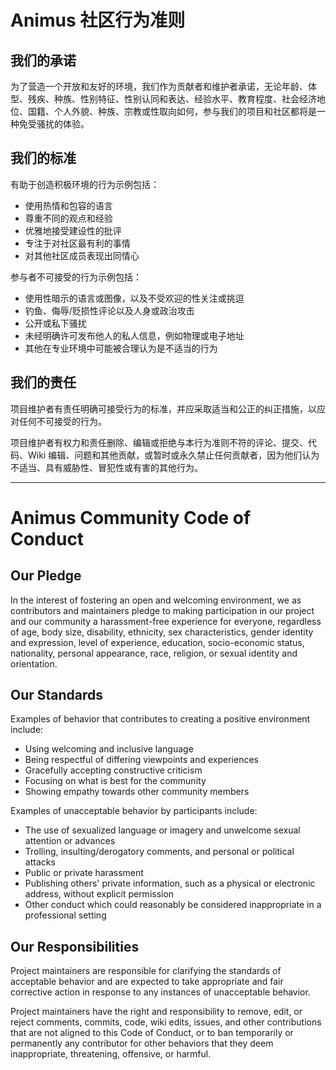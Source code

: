 # Animus 社区行为准则

## 我们的承诺

为了营造一个开放和友好的环境，我们作为贡献者和维护者承诺，无论年龄、体型、残疾、种族、性别特征、性别认同和表达、经验水平、教育程度、社会经济地位、国籍、个人外貌、种族、宗教或性取向如何，参与我们的项目和社区都将是一种免受骚扰的体验。

## 我们的标准

有助于创造积极环境的行为示例包括：

- 使用热情和包容的语言
- 尊重不同的观点和经验
- 优雅地接受建设性的批评
- 专注于对社区最有利的事情
- 对其他社区成员表现出同情心

参与者不可接受的行为示例包括：

- 使用性暗示的语言或图像，以及不受欢迎的性关注或挑逗
- 钓鱼、侮辱/贬损性评论以及人身或政治攻击
- 公开或私下骚扰
- 未经明确许可发布他人的私人信息，例如物理或电子地址
- 其他在专业环境中可能被合理认为是不适当的行为

## 我们的责任

项目维护者有责任明确可接受行为的标准，并应采取适当和公正的纠正措施，以应对任何不可接受的行为。

项目维护者有权力和责任删除、编辑或拒绝与本行为准则不符的评论、提交、代码、Wiki 编辑、问题和其他贡献，或暂时或永久禁止任何贡献者，因为他们认为不适当、具有威胁性、冒犯性或有害的其他行为。

--- 

# Animus Community Code of Conduct

## Our Pledge

In the interest of fostering an open and welcoming environment, we as contributors and maintainers pledge to making participation in our project and our community a harassment-free experience for everyone, regardless of age, body size, disability, ethnicity, sex characteristics, gender identity and expression, level of experience, education, socio-economic status, nationality, personal appearance, race, religion, or sexual identity and orientation.

## Our Standards

Examples of behavior that contributes to creating a positive environment include:

- Using welcoming and inclusive language
- Being respectful of differing viewpoints and experiences
- Gracefully accepting constructive criticism
- Focusing on what is best for the community
- Showing empathy towards other community members

Examples of unacceptable behavior by participants include:

- The use of sexualized language or imagery and unwelcome sexual attention or advances
- Trolling, insulting/derogatory comments, and personal or political attacks
- Public or private harassment
- Publishing others' private information, such as a physical or electronic address, without explicit permission
- Other conduct which could reasonably be considered inappropriate in a professional setting

## Our Responsibilities

Project maintainers are responsible for clarifying the standards of acceptable behavior and are expected to take appropriate and fair corrective action in response to any instances of unacceptable behavior.

Project maintainers have the right and responsibility to remove, edit, or reject comments, commits, code, wiki edits, issues, and other contributions that are not aligned to this Code of Conduct, or to ban temporarily or permanently any contributor for other behaviors that they deem inappropriate, threatening, offensive, or harmful.

